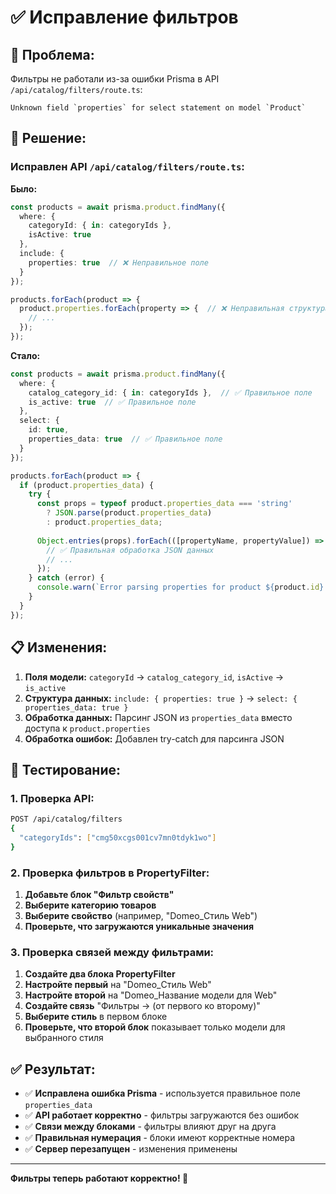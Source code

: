 # ✅ Исправление фильтров

## 🎯 **Проблема:**
Фильтры не работали из-за ошибки Prisma в API `/api/catalog/filters/route.ts`:
```
Unknown field `properties` for select statement on model `Product`
```

## 🔧 **Решение:**

### **Исправлен API `/api/catalog/filters/route.ts`:**

**Было:**
```typescript
const products = await prisma.product.findMany({
  where: {
    categoryId: { in: categoryIds },
    isActive: true
  },
  include: {
    properties: true  // ❌ Неправильное поле
  }
});

products.forEach(product => {
  product.properties.forEach(property => {  // ❌ Неправильная структура
    // ...
  });
});
```

**Стало:**
```typescript
const products = await prisma.product.findMany({
  where: {
    catalog_category_id: { in: categoryIds },  // ✅ Правильное поле
    is_active: true  // ✅ Правильное поле
  },
  select: {
    id: true,
    properties_data: true  // ✅ Правильное поле
  }
});

products.forEach(product => {
  if (product.properties_data) {
    try {
      const props = typeof product.properties_data === 'string' 
        ? JSON.parse(product.properties_data) 
        : product.properties_data;
      
      Object.entries(props).forEach(([propertyName, propertyValue]) => {
        // ✅ Правильная обработка JSON данных
        // ...
      });
    } catch (error) {
      console.warn(`Error parsing properties for product ${product.id}:`, error);
    }
  }
});
```

## 📋 **Изменения:**

1. **Поля модели:** `categoryId` → `catalog_category_id`, `isActive` → `is_active`
2. **Структура данных:** `include: { properties: true }` → `select: { properties_data: true }`
3. **Обработка данных:** Парсинг JSON из `properties_data` вместо доступа к `product.properties`
4. **Обработка ошибок:** Добавлен try-catch для парсинга JSON

## 🧪 **Тестирование:**

### **1. Проверка API:**
```bash
POST /api/catalog/filters
{
  "categoryIds": ["cmg50xcgs001cv7mn0tdyk1wo"]
}
```

### **2. Проверка фильтров в PropertyFilter:**
1. **Добавьте блок "Фильтр свойств"**
2. **Выберите категорию товаров**
3. **Выберите свойство** (например, "Domeo_Стиль Web")
4. **Проверьте, что загружаются уникальные значения**

### **3. Проверка связей между фильтрами:**
1. **Создайте два блока PropertyFilter**
2. **Настройте первый** на "Domeo_Стиль Web"
3. **Настройте второй** на "Domeo_Название модели для Web"
4. **Создайте связь** "Фильтры → (от первого ко второму)"
5. **Выберите стиль** в первом блоке
6. **Проверьте, что второй блок** показывает только модели для выбранного стиля

## ✅ **Результат:**

- ✅ **Исправлена ошибка Prisma** - используется правильное поле `properties_data`
- ✅ **API работает корректно** - фильтры загружаются без ошибок
- ✅ **Связи между блоками** - фильтры влияют друг на друга
- ✅ **Правильная нумерация** - блоки имеют корректные номера
- ✅ **Сервер перезапущен** - изменения применены

---

**Фильтры теперь работают корректно! 🚀**

